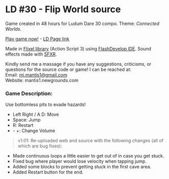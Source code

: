 # LD #30 - Flip World source

Game created in 48 hours for Ludum Dare 30 compo. Theme: *Connected Worlds*.

[Play game now!](http://www.newgrounds.com/portal/view/644900) - [LD Page link](http://www.flixel.org/)

Made in [Flixel library](http://www.flixel.org/) (Action Script 3) using [FlashDevelop IDE](http://www.flashdevelop.org/). Sound effects made with [SFXR](http://www.drpetter.se/project_sfxr.html).

Kindly send me a massage if you have any suggestions, criticisms, or questions for the source code or game! I can be reached at:  
Email: mj.mantis1@gmail.com  
Website: mantis1.newgrounds.com

### Game Description:
Use bottomless pits to evade hazards!


- Left Right / A D: Move
- Space: Jump
- R: Restart
- \- +: Change Volume


> v1.01: Re-uploaded web and source with the following changes (all of which are bug fixes):
- Made continuous loops a little easier to get out of in case you get stuck.
- Fixed bug where player would lose velocity when tapping jump.
- Added some blocks to prevent getting stuck in the first cave area.
- Added Restart button for the end.
